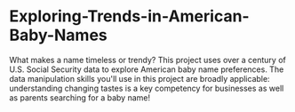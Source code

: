 # Exploring-Trends-in-American-Baby-Names
What makes a name timeless or trendy? This project uses over a century of U.S. Social Security data to explore American baby name preferences.  The data manipulation skills you'll use in this project are broadly applicable: understanding changing tastes is a key competency for businesses as well as parents searching for a baby name!

